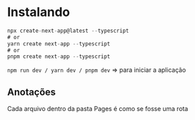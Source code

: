 # Instalando

```js
npx create-next-app@latest --typescript
# or
yarn create next-app --typescript
# or
pnpm create next-app --typescript
```

``npm run dev / yarn dev / pnpm dev`` => para iniciar a aplicação

## Anotações

Cada arquivo dentro da pasta Pages é como se fosse uma rota